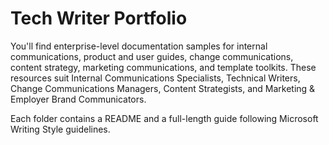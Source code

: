 <!-- ✅ -->
# Tech Writer Portfolio

You'll find enterprise-level documentation samples for internal communications, product and user guides, change communications, content strategy, marketing communications, and template toolkits. These resources suit Internal Communications Specialists, Technical Writers, Change Communications Managers, Content Strategists, and Marketing & Employer Brand Communicators.

Each folder contains a README and a full-length guide following Microsoft Writing Style guidelines.
